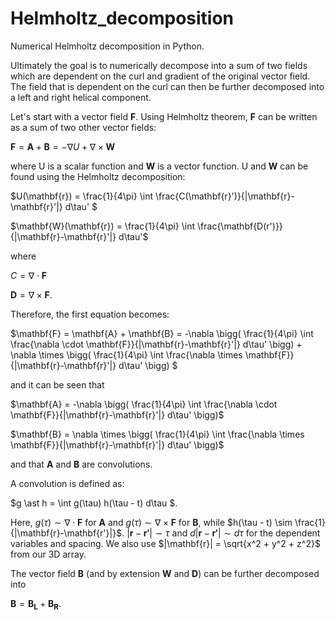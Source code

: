 # Helmholtz_decomposition
Numerical Helmholtz decomposition in Python.

Ultimately the goal is to numerically decompose into a sum of two fields which are dependent on the curl and gradient of the original vector field.  The field that is dependent on the curl can then be further decomposed into a left and right helical component.

Let's start with a vector field $\mathbf{F}$.  Using Helmholtz theorem, $\mathbf{F}$ can be written as a sum of two other vector fields:
 
$\mathbf{F} = \mathbf{A} + \mathbf{B} = -\nabla U + \nabla \times \mathbf{W}$

where U is a scalar function and $\mathbf{W}$ is a vector function.  U and $\mathbf{W}$ can be found using the Helmholtz decomposition:

$U(\mathbf{r}) = \frac{1}{4\pi} \int \frac{C(\mathbf{r}')}{|\mathbf{r}-\mathbf{r}'|} d\tau' $

$\mathbf{W}(\mathbf{r}) = \frac{1}{4\pi} \int \frac{\mathbf{D(r')}}{|\mathbf{r}-\mathbf{r}'|} d\tau'$

where

$C = \nabla \cdot \mathbf{F}$
 
$\mathbf{D} = \nabla \times \mathbf{F}$.

Therefore, the first equation becomes:

$\mathbf{F} = \mathbf{A} + \mathbf{B} = -\nabla \bigg( \frac{1}{4\pi} \int \frac{\nabla \cdot \mathbf{F}}{|\mathbf{r}-\mathbf{r}'|} d\tau' \bigg) + \nabla \times \bigg( \frac{1}{4\pi} \int \frac{\nabla \times \mathbf{F}}{|\mathbf{r}-\mathbf{r}'|} d\tau' \bigg) $

and it can be seen that

$\mathbf{A} = -\nabla \bigg( \frac{1}{4\pi} \int \frac{\nabla \cdot \mathbf{F}}{|\mathbf{r}-\mathbf{r}'|} d\tau' \bigg)$

$\mathbf{B} = \nabla \times \bigg( \frac{1}{4\pi} \int \frac{\nabla \times \mathbf{F}}{|\mathbf{r}-\mathbf{r}'|} d\tau' \bigg)$

and that $\mathbf{A}$ and $\mathbf{B}$ are convolutions.

A convolution is defined as:

$g \ast h = \int g(\tau) h(\tau - t) d\tau $. 

Here, $g(\tau) \sim \nabla \cdot \mathbf{F}$ for $\mathbf{A}$ and $g(\tau) \sim \nabla \times \mathbf{F}$ for $\mathbf{B}$, while $h(\tau - t) \sim \frac{1}{|\mathbf{r}-\mathbf{r'}|}$.  $|\mathbf{r} - \mathbf{r'}| \sim \tau$ and $d|\mathbf{r}-\mathbf{r'}| \sim d\tau$ for the dependent variables and spacing.  We also use $|\mathbf{r}| = \sqrt{x^2 + y^2 + z^2}$ from our 3D array.


The vector field $\mathbf{B}$ (and by extension $\mathbf{W}$ and $\mathbf{D}$) can be further decomposed into

$\mathbf{B} = \mathbf{B_L} + \mathbf{B_R}$.
